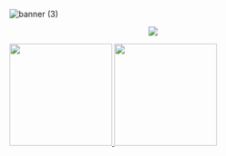 


![banner (3)](https://user-images.githubusercontent.com/86687715/190827731-47cefe44-ab2f-4f6f-8a0e-371c9aa2f113.png)



<p align="center">
  <a href="https://skillicons.dev">
    <img src="https://skillicons.dev/icons?i=git,javascript,html,css,nodejs" />
  </a>
</p>




<div>
<a href="https://beacons.ai/Rodr1goTavares">
<img height="180cm" src="https://github-readme-stats.vercel.app/api?username=Rodr1goTavares&show_icons=true&theme=github_dark&inclue_all_commits=true&count_private=true"/>

<img height="180cm" src="https://github-readme-stats.vercel.app/api/top-langs/?username=Rodr1goTavares&layout=compact&langs_count=16&&theme=github_dark"/>

</div>


  
  
  
  
  
  
  










